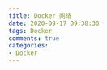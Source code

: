 ```yaml
---
title: Docker 网络
date: 2020-09-17 09:38:30
tags: Docker
comments: true
categories:
- Docker
---
```

